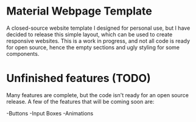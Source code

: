 # Material Webpage Template

A closed-source website template I designed for personal use, but I have decided to release this simple layout, which can be used to create responsive websites. This is a work in progress, and not all code is ready for open source, hence the empty sections and ugly styling for some components.

# Unfinished features (TODO)

Many features are complete, but the code isn't ready for an open source release. A few of the features that will
be coming soon are:

-Buttons
-Input Boxes
-Animations
